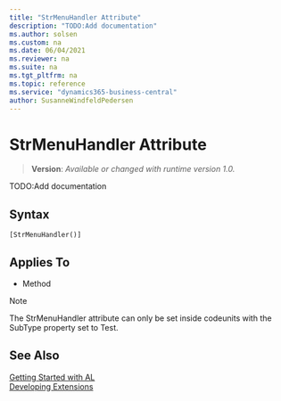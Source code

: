 ```yaml
---
title: "StrMenuHandler Attribute"
description: "TODO:Add documentation"
ms.author: solsen
ms.custom: na
ms.date: 06/04/2021
ms.reviewer: na
ms.suite: na
ms.tgt_pltfrm: na
ms.topic: reference
ms.service: "dynamics365-business-central"
author: SusanneWindfeldPedersen
---
```

[//]: # (START>DO_NOT_EDIT)
[//]: # (IMPORTANT:Do not edit any of the content between here and the END>DO_NOT_EDIT.)
[//]: # (Any modifications should be made in the .xml files in the ModernDev repo.)

# StrMenuHandler Attribute
> **Version**: _Available or changed with runtime version 1.0._

TODO:Add documentation

## Syntax
```
[StrMenuHandler()]
```

## Applies To

- Method

> [!NOTE]
> The StrMenuHandler attribute can only be set inside codeunits with the SubType property set to Test.

[//]: # (IMPORTANT: END>DO_NOT_EDIT)
## See Also  
[Getting Started with AL](../devenv-get-started.md)  
[Developing Extensions](../devenv-dev-overview.md)  